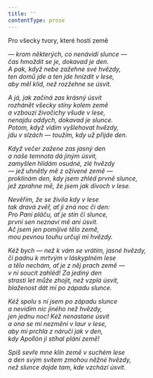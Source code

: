 ```yaml
---
title: ''
contentType: prose
---
```


Pro všecky tvory, které hostí země

_— krom některých, co nenávidí slunce —  
čas hmoždit se je, dokavad je den.  
A pak, když nebe zažehne své hvězdy,  
ten domů jde a ten jde hnízdit v lese,  
aby měl klid, než rozžehne se úsvit._

_A já, jak začíná zas krásný úsvit  
rozhánět všecky stíny kolem země  
a vzbouzí živočichy všude v lese,  
nenajdu oddych, dokavad je slunce.  
Potom, když vidím vyšlehovat hvězdy,  
jdu v slzách — toužím, kdy už přijde den._

_Když večer zažene zas jasný den  
a naše temnota dá jiným úsvit,  
zamyšlen hlídám osudné, zlé hvězdy  
— jež uhnětly mě z oživené země —  
proklínám den, kdy jsem zhléd prvně slunce,  
jež zprahne mě, že jsem jak divoch v lese._

_Nevěřím, že se živila kdy v lese  
tak dravá zvěř, ať ji zná noc či den:  
Pro Paní pláču, ať je stín či slunce,  
první sen neznaví mě ani úsvit.  
Ač jsem jen pomíjivé tělo země,  
mou pevnou touhu určují mi hvězdy._

_Kéž bych — než k vám se vrátím, jasné hvězdy,  
či padnu k mrtvým v láskyplném lese  
a tělo nechám, ať je z něj prach země —  
v ní soucit zahléd! Za jediný den  
strasti let může zhojit, než vzplá úsvit,  
blaženost dát mi po západu slunce._

_Kéž spolu s ní jsem po západu slunce  
a nevidím nic jiného než hvězdy,  
jen jednu noc! Kéž nenastane úsvit  
a ona se mi nezmění v laur v lese,  
aby mi prchla z náručí jak v den,  
kdy Apollón ji stíhal plání země!_

_Spíš sevře mne klín země v suchém lese  
a den svým svitem zmohou něžné hvězdy,  
než slunce dojde tam, kde vzchází úsvit._
